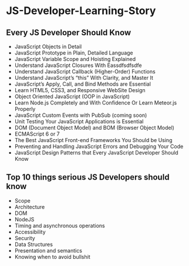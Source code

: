 # JS-Developer-Learning-Story

## Every JS Developer Should Know

- JavaScript Objects in Detail
- JavaScript Prototype in Plain, Detailed Language
- JavaScript Variable Scope and Hoisting Explained
- Understand JavaScript Closures With Eassdfsdfsdfe
- Understand JavaScript Callback (Higher-Order) Functions
- Understand JavaScript’s “this” With Clarity, and Master It
- JavaScript’s Apply, Call, and Bind Methods are Essential
- Learn HTML5, CSS3, and Responsive WebSite Design
- Object Oriented JavaScript (OOP in JavaScript)
- Learn Node.js Completely and With Confidence Or Learn Meteor.js Properly
- JavaScript Custom Events with PubSub (coming soon)
- Unit Testing Your JavaScript Applications is Essential
- DOM (Document Object Model) and BOM (Browser Object Model)
- ECMAScript 6 or 7
- The Best JavaScript Front-end Frameworks You Should be Using
- Preventing and Handling JavaScript Errors and Debugging Your Code
- JavaScript Design Patterns that Every JavaScript Developer Should Know

## Top 10 things serious JS Developers should know

- Scope
- Architecture
- DOM
- NodeJS
- Timing and asynchronous operations
- Accessibility
- Security
- Data Structures
- Presentation and semantics
- Knowing when to avoid bullshit